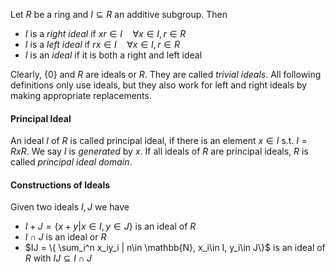 Let $R$ be a ring and $I\subseteq R$ an additive subgroup. Then

* $I$ is a *right ideal* if $xr\in I \quad \forall x\in I, r\in R$
* $I$ is a *left ideal* if $rx \in I \quad \forall x\in I, r\in R$
* $I$ is an *ideal* if it is both a right and left ideal

Clearly, $\{0\}$ and $R$ are ideals or $R$. They are called *trivial ideals*. All following definitions only use ideals, but they also work for left and right ideals by making appropriate replacements. 


#### Principal Ideal

An ideal $I$ of $R$ is called principal ideal, if there is an element $x\in I$ s.t. $I = RxR$. We say $I$ is *generated* by $x$.
If all ideals of $R$ are principal ideals, $R$ is called *principal ideal domain*.

#### Constructions of Ideals 

Given two ideals $I,J$ we have 

* $I+J = \{x+y | x\in I, y\in J\}$ is an ideal of $R$
* $I\cap J$ is an ideal or $R$
* $IJ = \{ \sum_i^n x_iy_i | n\in \mathbb{N}, x_i\in I, y_i\in J\}$ is an ideal of $R$ with $IJ\subseteq I\cap J$